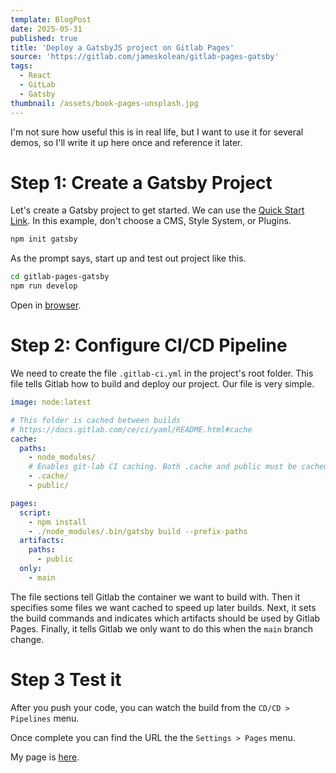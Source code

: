 ```yaml
---
template: BlogPost
date: 2025-05-31
published: true
title: 'Deploy a GatsbyJS project on Gitlab Pages'
source: 'https://gitlab.com/jameskolean/gitlab-pages-gatsby'
tags:
  - React
  - GitLab
  - Gatsby
thumbnail: /assets/book-pages-unsplash.jpg
---
```


I'm not sure how useful this is in real life, but I want to use it for several demos, so I'll write it up here once and reference it later.

# Step 1: Create a Gatsby Project

Let's create a Gatsby project to get started. We can use the [Quick Start Link](https://www.gatsbyjs.com/docs/quick-start/). In this example, don't choose a CMS, Style System, or Plugins.

```javascript
npm init gatsby
```

As the prompt says, start up and test out project like this.

```bash
cd gitlab-pages-gatsby
npm run develop
```

Open in [browser](http://localhost:8000/).

# Step 2: Configure CI/CD Pipeline

We need to create the file `.gitlab-ci.yml` in the project's root folder. This file tells Gitlab how to build and deploy our project. Our file is very simple.

```yaml
image: node:latest

# This folder is cached between builds
# https://docs.gitlab.com/ce/ci/yaml/README.html#cache
cache:
  paths:
    - node_modules/
    # Enables git-lab CI caching. Both .cache and public must be cached, otherwise builds will fail.
    - .cache/
    - public/

pages:
  script:
    - npm install
    - ./node_modules/.bin/gatsby build --prefix-paths
  artifacts:
    paths:
      - public
  only:
    - main
```

The file sections tell Gitlab the container we want to build with. Then it specifies some files we want cached to speed up later builds. Next, it sets the build commands and indicates which artifacts should be used by Gitlab Pages. Finally, it tells Gitlab we only want to do this when the `main` branch change.

# Step 3 Test it

After you push your code, you can watch the build from the `CD/CD > Pipelines` menu.

Once complete you can find the URL the the `Settings > Pages` menu.

My page is [here](https://jameskolean.gitlab.io/gitlab-pages-gatsby/).
